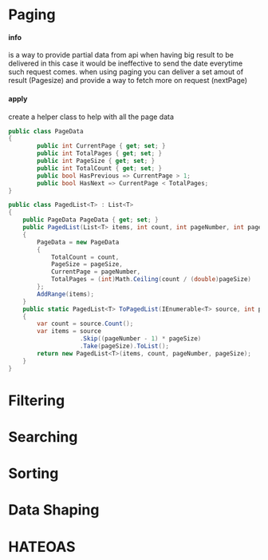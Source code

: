 # Paging

 #### info

 is a way to provide partial data from api when having big result to be delivered in this case it would be ineffective to send the date everytime such request comes.
 when using paging you can deliver a set amout of result (Pagesize) and provide a way to fetch more on request (nextPage)

 #### apply
 create a helper class to help with all the page data

 ```cs
 public class PageData 
 {
         public int CurrentPage { get; set; }     
         public int TotalPages { get; set; }     
         public int PageSize { get; set; }     
         public int TotalCount { get; set; }      
         public bool HasPrevious => CurrentPage > 1;     
         public bool HasNext => CurrentPage < TotalPages; 
} 
 ```


```cs
public class PagedList<T> : List<T> 
{     
    public PageData PageData { get; set; }      
    public PagedList(List<T> items, int count, int pageNumber, int pageSize)     
    {         
        PageData = new PageData         
        {             
            TotalCount = count,             
            PageSize = pageSize,             
            CurrentPage = pageNumber,             
            TotalPages = (int)Math.Ceiling(count / (double)pageSize)         
        };          
        AddRange(items);     
    }      
    public static PagedList<T> ToPagedList(IEnumerable<T> source, int pageNumber, int pageSize)     
    {         
        var count = source.Count();         
        var items = source             
                    .Skip((pageNumber - 1) * pageSize)             
                    .Take(pageSize).ToList(); 
        return new PagedList<T>(items, count, pageNumber, pageSize); 
    } 
}
```



# Filtering

# Searching

# Sorting 

# Data Shaping

# HATEOAS